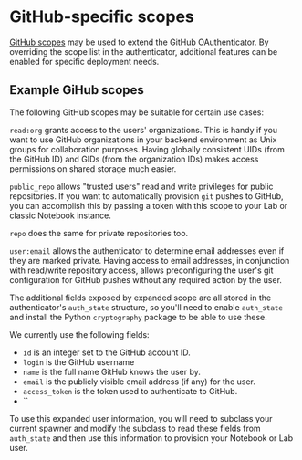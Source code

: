 # GitHub-specific scopes

[GitHub scopes](https://developer.github.com/apps/building-integrations/setting-up-and-registering-oauth-apps/about-scopes-for-oauth-apps/) may
be used to extend the GitHub OAuthenticator. By overriding the scope
list in the authenticator, additional features can be enabled for
specific deployment needs.

## Example GiHub scopes

The following GitHub scopes may be suitable for certain use cases:

`read:org` grants access to the users' organizations.  This is handy if
you want to use GitHub organizations in your backend environment as Unix
groups for collaboration purposes.  Having globally consistent UIDs
(from the GitHub ID) and GIDs (from the organization IDs) makes access
permissions on shared storage much easier.

`public_repo` allows "trusted users" read and write privileges for
public repositories.  If you want to automatically provision `git`
pushes to GitHub, you can accomplish this by passing a token with this
scope to your Lab or classic Notebook instance.

`repo` does the same for private repositories too.

`user:email` allows the authenticator to determine email addresses even
if they are marked private.  Having access to email addresses, in
conjunction with read/write repository access, allows preconfiguring the
user's git configuration for GitHub pushes without any required action
by the user.

The additional fields exposed by expanded scope are all stored in the
authenticator's `auth_state` structure, so you'll need to enable
`auth_state` and install the Python `cryptography` package to be able to
use these.

We currently use the following fields: 

* `id` is an integer set to the GitHub account ID.
* `login` is the GitHub username
* `name` is the full name GitHub knows the user by.
* `email` is the publicly visible email address (if any) for the user.
* `access_token` is the token used to authenticate to GitHub.
* ``

To use this expanded user information, you will need to subclass your
current spawner and modify the subclass to read these fields from
`auth_state` and then use this information to provision your Notebook or
Lab user.


